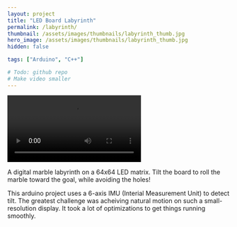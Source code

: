 ```yaml
---
layout: project
title: "LED Board Labyrinth"
permalink: /labyrinth/
thumbnail: /assets/images/thumbnails/labyrinth_thumb.jpg
hero_image: /assets/images/thumbnails/labyrinth_thumb.jpg
hidden: false

tags: ["Arduino", "C++"]

# Todo: github repo
# Make video smaller
---
```


<div class="video-container">
  <video controls name="media" width=60%>
    <source type="video/mp4" src="/assets/videos/labyrinth.mp4">
  Your browser does not support the video tag.
  </video>
</div>

A digital marble labyrinth on a 64x64 LED matrix.
Tilt the board to roll the marble toward the goal, while avoiding the holes!

This arduino project uses a 6-axis IMU (Interial Measurement Unit) to detect tilt. 
The greatest challenge was acheiving natural motion on such a small-resolution display. It took a lot of optimizations to get things running smoothly.